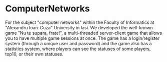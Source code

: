 # ComputerNetworks
For the subject "computer networks" within the Faculty of Informatics at "Alexandru Ioan-Cuza" University in Iasi. We developed the well-known game "Nu te supara, frate!", a multi-threaded server-client game that allows you to have multiple game sessions at once. The game has a login/register system (through a unique user and password) and the game also has a statistics system, where players can see the statuses of some players, top10, or their own statuses.

